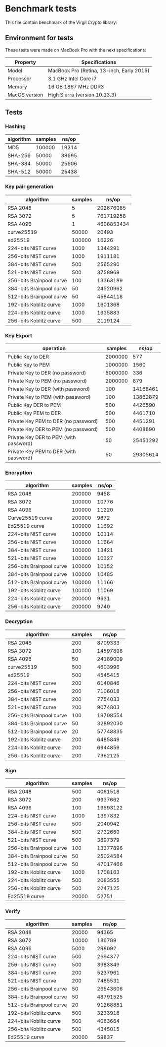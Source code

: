 # Benchmark tests

This file contain benchmark of the Virgil Crypto library:

## Environment for tests

These tests were made on MacBook Pro with the next specifications:

| Property      | Specifications                            |
|---------------|-------------------------------------------|
| Model         | MacBook Pro (Retina, 13-inch, Early 2015) |
| Processor     | 3.1 GHz Intel Core i7                     |
| Memory        | 16 GB 1867 MHz DDR3                       |
| MacOS version | High Sierra (version 10.13.3)             |

## Tests

### Hashing

| algorithm | samples | ns/op |
|-----------|---------|-------|
| MD5       | 100000  | 19314 |
| SHA-256   | 50000   | 38695 |
| SHA-384   | 50000   | 25606 |
| SHA-512   | 50000   | 25438 |

### Key pair generation

| algorithm                | samples | ns/op      |
|--------------------------|---------|------------|
| RSA 2048                 | 5       | 202676085  |
| RSA 3072                 | 5       | 761719258  |
| RSA 4096                 | 1       | 4606853434 |
| curve25519               | 50000   | 20493      |
| ed25519                  | 100000  | 16226      |
| 224-bits NIST curve      | 1000    | 1344291    |
| 256-bits NIST curve      | 1000    | 1911181    |
| 384-bits NIST curve      | 500     | 2565290    |
| 521-bits NIST curve      | 500     | 3758969    |
| 256-bits Brainpool curve | 100     | 13363189   |
| 384-bits Brainpool curve | 50      | 24520962   |
| 512-bits Brainpool curve | 50      | 45844118   |
| 192-bits Koblitz curve   | 1000    | 1601368    |
| 224-bits Koblitz curve   | 1000    | 1935883    |
| 256-bits Koblitz curve   | 500     | 2119124    |

### Key Export

| operation                              | samples | ns/op    |
|----------------------------------------|---------|----------|
| Public Key to DER                      | 2000000 | 577      |
| Public Key to PEM                      | 1000000 | 1560     |
| Private Key to DER (no password)       | 5000000 | 336      |
| Private Key to PEM (no password)       | 2000000 | 879      |
| Private Key to DER (with password)     | 100     | 14168461 |
| Private Key to PEM (with password)     | 100     | 13862879 |
| Public Key DER to PEM                  | 500     | 4426590  |
| Public Key PEM to DER                  | 500     | 4461710  |
| Private Key PEM to DER (no password)   | 500     | 4451291  |
| Private Key DER to PEM (no password)   | 500     | 4408890  |
| Private Key DER to PEM (with password) | 50      | 25451292 |
| Private Key PEM to DER (with password) | 50      | 29305614 |

### Encryption

| algorithm                | samples | ns/op |
|--------------------------|---------|-------|
| RSA 2048                 | 200000  | 9458  |
| RSA 3072                 | 100000  | 10776 |
| RSA 4096                 | 100000  | 11220 |
| Curve25519 curve         | 200000  | 9672  |
| Ed25519 curve            | 100000  | 11692 |
| 224-bits NIST curve      | 100000  | 10114 |
| 256-bits NIST curve      | 100000  | 11664 |
| 384-bits NIST curve      | 100000  | 13421 |
| 521-bits NIST curve      | 100000  | 10327 |
| 256-bits Brainpool curve | 100000  | 10152 |
| 384-bits Brainpool curve | 100000  | 10485 |
| 512-bits Brainpool curve | 100000  | 11166 |
| 192-bits Koblitz curve   | 100000  | 11069 |
| 224-bits Koblitz curve   | 200000  | 9631  |
| 256-bits Koblitz curve   | 200000  | 9740  |

### Decryption

| algorithm                | samples | ns/op    |
|--------------------------|---------|----------|
| RSA 2048                 | 200     | 8709333  |
| RSA 3072                 | 100     | 14597898 |
| RSA 4096                 | 50      | 24189009 |
| curve25519               | 500     | 4603996  |
| ed25519                  | 500     | 4545415  |
| 224-bits NIST curve      | 200     | 6140846  |
| 256-bits NIST curve      | 200     | 7106018  |
| 384-bits NIST curve      | 200     | 7754033  |
| 521-bits NIST curve      | 200     | 9074803  |
| 256-bits Brainpool curve | 100     | 19708554 |
| 384-bits Brainpool curve | 50      | 32892030 |
| 512-bits Brainpool curve | 20      | 57748835 |
| 192-bits Koblitz curve   | 200     | 6485849  |
| 224-bits Koblitz curve   | 200     | 6944859  |
| 256-bits Koblitz curve   | 200     | 7362125  |

### Sign

| algorithm                | samples | ns/op    |
|--------------------------|---------|----------|
| RSA 2048                 | 500     | 4061518  |
| RSA 3072                 | 200     | 9937662  |
| RSA 4096                 | 100     | 19593122 |
| 224-bits NIST curve      | 1000    | 1397832  |
| 256-bits NIST curve      | 500     | 2040942  |
| 384-bits NIST curve      | 500     | 2732660  |
| 521-bits NIST curve      | 500     | 3897379  |
| 256-bits Brainpool curve | 100     | 13377896 |
| 384-bits Brainpool curve | 50      | 25024584 |
| 512-bits Brainpool curve | 50      | 47017466 |
| 192-bits Koblitz curve   | 1000    | 1708163  |
| 224-bits Koblitz curve   | 500     | 2083555  |
| 256-bits Koblitz curve   | 500     | 2247125  |
| Ed25519 curve            | 20000   | 52751    |

### Verify

| algorithm                | samples | ns/op    |
|--------------------------|---------|----------|
| RSA 2048                 | 20000   | 94365    |
| RSA 3072                 | 10000   | 186789   |
| RSA 4096                 | 5000    | 298092   |
| 224-bits NIST curve      | 500     | 2694377  |
| 256-bits NIST curve      | 500     | 3983349  |
| 384-bits NIST curve      | 200     | 5237961  |
| 521-bits NIST curve      | 200     | 7485531  |
| 256-bits Brainpool curve | 50      | 26543606 |
| 384-bits Brainpool curve | 50      | 48791525 |
| 512-bits Brainpool curve | 20      | 91268881 |
| 192-bits Koblitz curve   | 500     | 3233918  |
| 224-bits Koblitz curve   | 500     | 4083664  |
| 256-bits Koblitz curve   | 500     | 4345015  |
| Ed25519 curve            | 20000   | 59837    |

